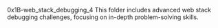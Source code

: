 0x1B-web_stack_debugging_4
This folder includes advanced web stack debugging challenges, focusing on in-depth problem-solving skills.
